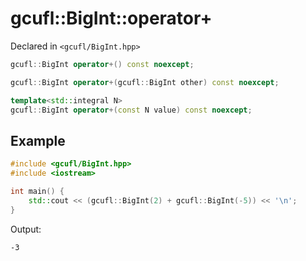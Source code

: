 # gcufl::BigInt::operator+
Declared in `<gcufl/BigInt.hpp>`
```cpp
gcufl::BigInt operator+() const noexcept;

gcufl::BigInt operator+(gcufl::BigInt other) const noexcept;

template<std::integral N>
gcufl::BigInt operator+(const N value) const noexcept;
```
## Example
```cpp
#include <gcufl/BigInt.hpp>
#include <iostream>

int main() {
	std::cout << (gcufl::BigInt(2) + gcufl::BigInt(-5)) << '\n';
}
```
Output:
```
-3
```
